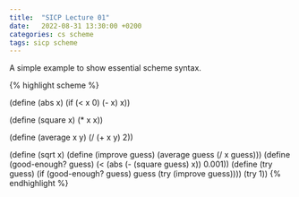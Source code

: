 ```yaml
---
title:  "SICP Lecture 01"
date:   2022-08-31 13:30:00 +0200
categories: cs scheme
tags: sicp scheme
---
```


A simple example to show essential scheme syntax.

{% highlight scheme %}

(define (abs x)
  (if (< x 0)
      (- x)
      x))

(define (square x) (* x x))

(define (average x y) (/ (+ x y) 2))

(define (sqrt x)
  (define (improve guess) (average guess (/ x guess)))
  (define (good-enough? guess) (< (abs (- (square guess) x)) 0.001))
  (define (try guess)
    (if (good-enough? guess)
        guess
        (try (improve guess))))
  (try 1))
{% endhighlight %}
